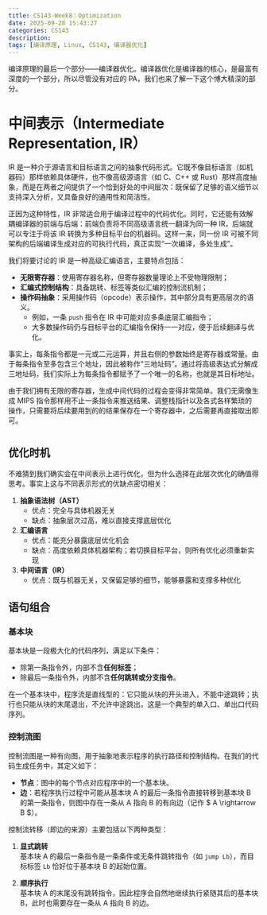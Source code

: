 ```yaml
---
title: CS143-Week8：Optimization
date: 2025-09-28 15:43:27
categories: CS143
description: 
tags: [编译原理, Linux, CS143, 编译器优化]
---
```

编译原理的最后一个部分——编译器优化。编译器优化是编译器的核心，是最富有深度的一个部分，所以尽管没有对应的 PA，我们也来了解一下这个博大精深的部分。

# 中间表示（Intermediate Representation, IR）
IR 是一种介于源语言和目标语言之间的抽象代码形式。它既不像目标语言（如机器码）那样依赖具体硬件，也不像高级源语言（如 C、C++ 或 Rust）那样高度抽象，而是在两者之间提供了一个恰到好处的中间层次：既保留了足够的语义细节以支持深入分析，又具备良好的通用性和简洁性。

正因为这种特性，IR 非常适合用于编译过程中的代码优化。同时，它还能有效解耦编译器的前端与后端：前端负责将不同高级语言统一翻译为同一种 IR，后端就可以专注于将该 IR 转换为多种目标平台的机器码。这样一来，同一份 IR 可被不同架构的后端编译生成对应的可执行代码，真正实现“一次编译，多处生成”。

我们将要讨论的 IR 是一种高级汇编语言，主要特点包括：
- **无限寄存器**：使用寄存器名称，但寄存器数量理论上不受物理限制；  
- **汇编式控制结构**：具备跳转、标签等类似汇编的控制流机制；  
- **操作码抽象**：采用操作码（opcode）表示操作，其中部分具有更高层次的语义。  
  - 例如，一条 `push` 指令在 IR 中可能对应多条底层汇编指令；  
  - 大多数操作码仍与目标平台的汇编指令保持一一对应，便于后续翻译与优化。

事实上，每条指令都是一元或二元运算，并且右侧的参数始终是寄存器或常量。由于每条指令至多包含三个地址，因此被称作“三地址码”。通过将高级表达式分解成三地址码，我们实际上为每条指令都赋予了一个唯一的名称，也就是其目标地址。

由于我们拥有无限的寄存器，生成中间代码的过程会变得非常简单。我们无需像生成 MIPS 指令那样用不止一条指令来推送结果、调整栈指针以及各式各样繁琐的操作，只需要将后续要用到的的结果保存在一个寄存器中，之后需要再直接取出即可。

# 
## 优化时机
不难猜到我们确实会在中间表示上进行优化，但为什么选择在此层次优化的确值得思考。事实上这与不同表示形式的优缺点密切相关：
1. **抽象语法树（AST）**  
   - 优点：完全与具体机器无关  
   - 缺点：抽象层次过高，难以直接支撑底层优化  
2. **汇编语言**  
   - 优点：能充分暴露底层优化机会  
   - 缺点：高度依赖具体机器架构；若切换目标平台，则所有优化必须重新实现  
3. **中间语言（IR）**  
   - 优点：既与机器无关，又保留足够的细节，能够暴露和支撑多种优化  

## 语句组合
### 基本块
基本块是一段极大化的代码序列，满足以下条件：
- 除第一条指令外，内部不含**任何标签**；  
- 除最后一条指令外，内部不含**任何跳转或分支指令**。

在一个基本块中，程序流是直线型的：它只能从块的开头进入，不能中途跳转；执行也只能从块的末尾退出，不允许中途跳出。这是一个典型的单入口、单出口代码序列。

### 控制流图
控制流图是一种有向图，用于抽象地表示程序的执行路径和控制结构。在我们的代码生成任务中，其定义如下：

- **节点**：图中的每个节点对应程序中的一个基本块。  
- **边**：若程序执行过程中可能从基本块 A 的最后一条指令直接转移到基本块 B 的第一条指令，则图中存在一条从 A 指向 B 的有向边（记作 $ A \rightarrow B $）。

控制流转移（即边的来源）主要包括以下两种类型：

1. **显式跳转**  
   基本块 A 的最后一条指令是一条条件或无条件跳转指令（如 `jump Lb`），而目标标签 `Lb` 恰好位于基本块 B 的起始位置。

2. **顺序执行**  
   基本块 A 的末尾没有跳转指令，因此程序会自然地继续执行紧随其后的基本块 B，此时也需要存在一条从 A 指向 B 的边。